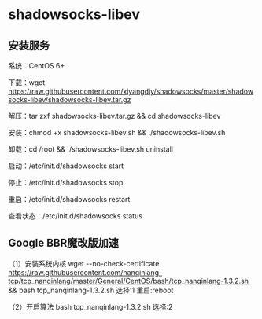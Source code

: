 shadowsocks-libev
=================
安装服务
-------
系统：CentOS 6+

下载：wget https://raw.githubusercontent.com/xiyangdiy/shadowsocks/master/shadowsocks-libev/shadowsocks-libev.tar.gz

解压：tar zxf shadowsocks-libev.tar.gz && cd shadowsocks-libev

安装：chmod +x shadowsocks-libev.sh &&  ./shadowsocks-libev.sh

卸载：cd /root && ./shadowsocks-libev.sh uninstall

启动：/etc/init.d/shadowsocks start

停止：/etc/init.d/shadowsocks stop

重启：/etc/init.d/shadowsocks restart

查看状态：/etc/init.d/shadowsocks status

Google BBR魔改版加速
-------------------
（1）安装系统内核
wget --no-check-certificate https://raw.githubusercontent.com/nanqinlang-tcp/tcp_nanqinlang/master/General/CentOS/bash/tcp_nanqinlang-1.3.2.sh && bash tcp_nanqinlang-1.3.2.sh
选择:1
重启:reboot

（2）开启算法
 bash tcp_nanqinlang-1.3.2.sh
 选择:2
